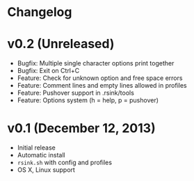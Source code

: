 # Changelog

# v0.2 (Unreleased)
* Bugfix: Multiple single character options print together
* Bugfix: Exit on Ctrl+C
* Feature: Check for unknown option and free space errors
* Feature: Comment lines and empty lines allowed in profiles
* Feature: Pushover support in .rsink/tools
* Feature: Options system (h = help, p = pushover)

# v0.1 (December 12, 2013)
* Initial release
* Automatic install
* `rsink.sh` with config and profiles
* OS X, Linux support
